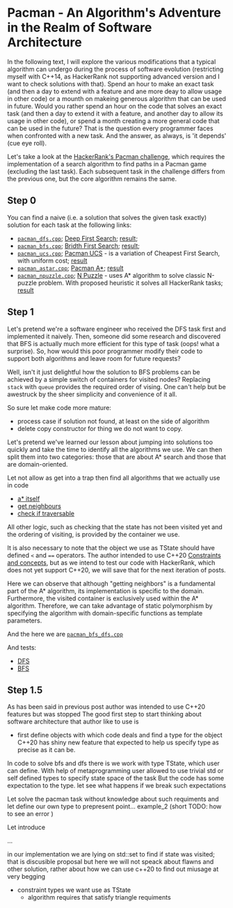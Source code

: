 # Pacman -  An Algorithm's Adventure in the Realm of Software Architecture

In the following text, I will explore the various modifications that a typical algorithm can undergo during the process of software evolution (restricting myself with C++14, as HackerRank not supporting advanced version and I want to check solutions with that).
Spend an hour to make an exact task (and then a day to extend with a feature and ane more deay to allow usage in other code) or a mounth on makeing generous algorithm that can be used in future. 
Would you rather spend an hour on the code that solves an exact task (and then a day to extend it with a feature, and another day to allow its usage in other code), or spend a month creating a more general code that can be used in the future?
That is the question every programmer faces when confronted with a new task. And the answer, as always, is 'it depends' (cue eye roll).

Let's take a look at the [HackerRank's Pacman challenge](https://www.hackerrank.com/domains/ai?filters%5Bsubdomains%5D%5B%5D=astar-search), which requires the implementation of a search algorithm to find paths in a Pacman game (excluding the last task).
Each subsequent task in the challenge differs from the previous one, but the core algorithm remains the same.

## Step 0
You can find a naive (i.e. a solution that solves the given task exactly) solution for each task at the following links:
- [`pacman_dfs.cpp`](https://github.com/friackazoid/HackerRank_Pacman/blob/main/step_0_naive_solution/pacman_dfs.cpp); [Deep First Search](https://www.hackerrank.com/challenges/pacman-bfs?isFullScreen=true&hr_b=1); [result](https://www.hackerrank.com/showgame/9101149); 
- [`pacman_bfs.cpp`](https://github.com/friackazoid/HackerRank_Pacman/blob/main/step_0_naive_solution/pacman_bfs.cpp); [Bridth First Search](https://www.hackerrank.com/challenges/pacman-bfs?isFullScreen=true&hr_b=1); [result](https://www.hackerrank.com/showgame/9101863); 
- [`pacman_ucs.cpp`](https://github.com/friackazoid/HackerRank_Pacman/blob/main/step_0_naive_solution/pacman_ucs.cpp); [Pacman UCS](https://www.hackerrank.com/challenges/pacman-ucs?isFullScreen=true&hr_b=1) - is a variation of Cheapest First Search, with uniform cost; [result](https://www.hackerrank.com/showgame/9101874)
- [`pacman_astar.cpp`](https://github.com/friackazoid/HackerRank_Pacman/blob/main/step_0_naive_solution/pacman_astar.cpp); [Pacman A*](https://www.hackerrank.com/challenges/pacman-astar?isFullScreen=true&hr_b=1); [result](https://www.hackerrank.com/showgame/9102390)
- [`pacman_npuzzle.cpp`](https://github.com/friackazoid/HackerRank_Pacman/blob/main/step_0_naive_solution/pacman_npuzzle.cpp); [N Puzzle](https://www.hackerrank.com/challenges/n-puzzle?isFullScreen=true&hr_b=1) - uses A* algorithm to solve classic N-puzzle problem. With proposed heuristic it solves all HackerRank tasks; [result](https://www.hackerrank.com/showgame/9109107)

## Step 1
Let's pretend we're a software engineer who received the DFS task first and implemented it naively.
Then, someone did some research and discovered that BFS is actually much more efficient for this type of task (oops! what a surprise).
So, how would this poor programmer modify their code to support both algorithms and leave room for future requests?

Well, isn't it just delightful how the solution to BFS problems can be achieved by a simple switch of containers for visited nodes?
Replacing `stack` with `queue` provides the required order of vising.
One can't help but be awestruck by the sheer simplicity and convenience of it all.

So sure let make code more mature:
- process case if solution not found, at least on the side of algorithm
- delete copy constructor for thing we do not want to copy.

Let's pretend we've learned our lesson about jumping into solutions too quickly and take the time to identify all the algorithms we use.
We can then split them into two categories: those that are about A* search and those that are domain-oriented.

Let not allow as get into a trap then find all algorithms that we actually use in code 
- [a* itself](https://github.com/friackazoid/HackerRank_Pacman/blob/dfs-bfs-1-step/step_0_naive_solution/pacman_bfs.cpp#L54)
- [get neighbours](https://github.com/friackazoid/HackerRank_Pacman/blob/dfs-bfs-1-step/step_0_naive_solution/pacman_bfs.cpp#L38)
- [check if traversable](https://github.com/friackazoid/HackerRank_Pacman/blob/dfs-bfs-1-step/step_0_naive_solution/pacman_bfs.cpp#L26)

All other logic, such as checking that the state has not been visited yet and the ordering of visiting, is provided by the container we use. 

It is also necessary to note that the object we use as TState should have defined `<` and `==` operators.
The author intended to use C++20 [Constraints and concepts](https://en.cppreference.com/w/cpp/language/constraints), but as we intend to test our code with HackerRank, which does not yet support C++20, we will save that for the next iteration of posts.

Here we can observe that although "getting neighbors" is a fundamental part of the A* algorithm, its implementation is specific to the domain.
Furthermore, the visited container is exclusively used within the A* algorithm.
Therefore, we can take advantage of static polymorphism by specifying the algorithm with domain-specific functions as template parameters.

And the here we are [`pacman_bfs_dfs.cpp`](https://github.com/friackazoid/HackerRank_Pacman/blob/dfs-bfs-1-step/step_1_dfs_bfs_solution/pacman_bfs_dfs.cpp)

And tests:
- [DFS](https://www.hackerrank.com/showgame/9119550)
- [BFS](https://www.hackerrank.com/showgame/9119552)

## Step 1.5

As has been said in previous post author was intended to use C++20 features but was stopped 
The good first step to start thinking about software architecture that author like to use is 
- first define objects with which  code deals and find a type for the object
C++20 has shiny new feature that expected to help us specify type as precise as it can be. 

In code to solve bfs and dfs there is we work with type TState, which user can define. 
With help of metaprogramming user allowed to use trivial std or self defined types to specify state space of the task
But the code has some expectation to the type. let see what happens if we break such expectations

Let solve the pacman task without knowledge about such requiments and let define our own type to prepresent point...
example_2 (short TODO: how to see an error )



Let introduce  

...

in our implementation we are lying on std::set to find if state was visited; that is discusible proposal but here we will not speack about flawns and other solution, rather about how we can use c++20 to find out miusage at very begging


- constraint types we want use as TState
    - algorithm requires that satisfy triangle requiments
